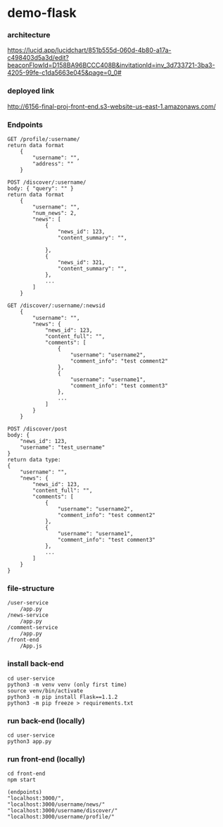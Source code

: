 # demo-flask

### architecture
https://lucid.app/lucidchart/851b555d-060d-4b80-a17a-c498403d5a3d/edit?beaconFlowId=D158BA96BCCC408B&invitationId=inv_3d733721-3ba3-4205-99fe-c1da5663e045&page=0_0#

### deployed link
http://6156-final-proj-front-end.s3-website-us-east-1.amazonaws.com/

### Endpoints
```
GET /profile/:username/
return data format
    {
        "username": "",
        "address": ""
    }

POST /discover/:username/
body: { "query": "" }
return data format
    {
        "username": "",
        "num_news": 2,
        "news": [
            {
                "news_id": 123,
                "content_summary": "",

            },
            {
                "news_id": 321,
                "content_summary": "",
            },
            ...
        ]
    }

GET /discover/:username/:newsid
    {
        "username": "",
        "news": {
            "news_id": 123,
            "content_full": "",
            "comments": [
                {
                    "username": "username2",
                    "comment_info": "test comment2"
                },
                {
                    "username": "username1",
                    "comment_info": "test comment3"
                },
                ...
            ]
        }
    }

POST /discover/post
body: {
    "news_id": 123,
    "username": "test_username"
}
return data type: 
{
    "username": "",
    "news": {
        "news_id": 123,
        "content_full": "",
        "comments": [
            {
                "username": "username2",
                "comment_info": "test comment2"
            },
            {
                "username": "username1",
                "comment_info": "test comment3"
            },
            ...
        ]
    }
}

```

### file-structure
```
/user-service
    /app.py
/news-service
    /app.py
/comment-service
    /app.py
/front-end
    /App.js
```

### install back-end 
```
cd user-service
python3 -m venv venv (only first time)
source venv/bin/activate
python3 -m pip install Flask==1.1.2
python3 -m pip freeze > requirements.txt
```

### run back-end (locally)
```
cd user-service
python3 app.py
```

### run front-end (locally)
```
cd front-end
npm start  

(endpoints)
"localhost:3000/", 
"localhost:3000/username/news/"
"localhost:3000/username/discover/"
"localhost:3000/username/profile/"
```
